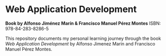 # Web Application Development

**Book by Alfonso Jiménez Marín & Francisco Manuel Pérez Montes**
ISBN: 978-84-283-8286-5 
   
This repository documents my personal learning journey through the book *Web Application Development* by Alfonso Jimenez Marin and Francisco Manuel Pérez Montes.
